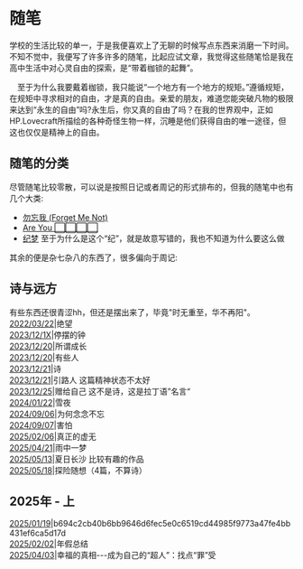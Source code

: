 # 随笔
<p class='ins'>学校的生活比较的单一，于是我便喜欢上了无聊的时候写点东西来消磨一下时间。不知不觉中，我便写了许多许多的随笔，比起应试文章，我觉得这些随笔恰是我在高中生活中对心灵自由的探索，是“带着枷锁的起舞”。</p>
<p class='ps' style='text-indent:1em;'>至于为什么我要戴着枷锁，我只能说“一个地方有一个地方的规矩。”遵循规矩，在规矩中寻求相对的自由，才是真的自由。亲爱的朋友，难道您能突破凡物的极限来达到“永生的自由”吗?永生后，你又真的自由了吗？在我的世界观中，正如HP.Lovecraft所描绘的各种奇怪生物一样，沉睡是他们获得自由的唯一途径，但这也仅仅是精神上的自由。</p>

## 随笔的分类
<p class='ins'>尽管随笔比较零散，可以说是按照日记或者周记的形式排布的，但我的随笔中也有几个大类:</p>

- [勿忘我 (Forget Me Not)](./forget_me_not)
- [Are You ⬜⬜⬜⬜](./are_you_____)
- [纪梦](./dreams) <span class='ps' >至于为什么是这个“纪”，就是故意写错的，我也不知道为什么要这么做</span>

<p class='ins'>其余的便是杂七杂八的东西了，很多偏向于周记:</p>

## 诗与远方
有些东西还很青涩hh，但还是摆出来了，毕竟"<span class='hl'>时无重至，华不再阳</span>"。<br>
[2022/03/22](./poems/desper.md)|绝望 <br>
[2023/12/1X](./poems/rusted_clock.md)|停摆的钟 <br>
[2023/12/20](./poems/so_called_grow_up.md)|<span class='hl'>所谓成长</span> <br>
[2023/12/20](./poems/somebody.md)|有些人 <br>
[2023/12/21](./poems/poem.md)|诗 <br>
[2023/12/21](./poems/leader_to_death.md)|引路人 <span class='ps'>这篇精神状态不太好</span> <br>
[2023/12/25](./poems/for_myself.md)|赠给自己 <span class='ps'>这不是诗，这是拉丁语”名言“</span> <br>
[2024/01/22](./poems/snowing_night.md)|<span class='hl'>雪夜</span> <br>
[2024/09/06](./poems/why_recall.md)|为何念念不忘 <br>
[2024/09/07](./poems/afraid.md)|害怕 <br>
[2025/02/06](./poems/true_emptiness.md)|真正的虚无 <br>
[2025/04/21](./poems/dream_in_rains.md)|雨中一梦 <br>
[2025/05/13](./poems/summer_changsha.md)|夏日长沙 <span class='ps'>比较有趣的作品</span> <br>
[2025/05/18](./poems/not_a_poem_0)|探险随想（4篇，不算诗） <br>

## 2025年 - 上
[2025/01/19](./people_0.md)|<span class='encrypt'>b694c2cb40b6bb9646d6fec5e0c6519cd44985f9773a47fe4bb431ef6ca5d17d</span>
<br>
[2025/02/02](./lunaryear_summary_2025.md)|<span class='hl'>年假总结</span>
<br>
[2025/04/03](./truth_of_happiness.md)|<span class='hl'>幸福的真相---成为自己的“超人”：找点“罪”受</span>
